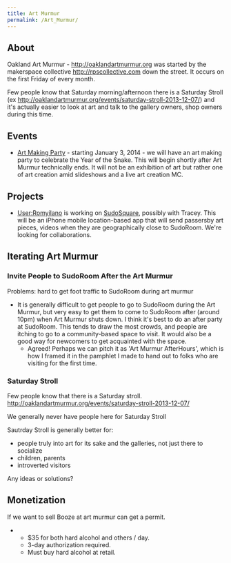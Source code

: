 ```yaml
---
title: Art Murmur
permalink: /Art_Murmur/
---
```


About
-----

Oakland Art Murmur - <http://oaklandartmurmur.org> was started by the makerspace collective <http://rpscollective.com> down the street. It occurs on the first Friday of every month.

Few people know that Saturday morning/afternoon there is a Saturday Stroll (ex <http://oaklandartmurmur.org/events/saturday-stroll-2013-12-07/>) and it's actually easier to look at art and talk to the gallery owners, shop owners during this time.

Events
------

-   [Art Making Party](/ArtMakingParty "wikilink") - starting January 3, 2014 - we will have an art making party to celebrate the Year of the Snake. This will begin shortly after Art Murmur technically ends. It will not be an exhibition of art but rather one of art creation amid slideshows and a live art creation MC.

Projects
--------

-   [User:Romyilano](/User:Romyilano "wikilink") is working on [SudoSquare](/SudoSquare "wikilink"), possibly with Tracey. This will be an iPhone mobile location-based app that will send passersby art pieces, videos when they are geographically close to SudoRoom. We're looking for collaborations.

Iterating Art Murmur
--------------------

### Invite People to SudoRoom After the Art Murmur

Problems: hard to get foot traffic to SudoRoom during art murmur

-   It is generally difficult to get people to go to SudoRoom during the Art Murmur, but very easy to get them to come to SudoRoom after (around 10pm) when Art Murmur shuts down. I think it's best to do an after party at SudoRoom. This tends to draw the most crowds, and people are itching to go to a community-based space to visit. It would also be a good way for newcomers to get acquainted with the space.
    -   Agreed! Perhaps we can pitch it as 'Art Murmur AfterHours', which is how I framed it in the pamphlet I made to hand out to folks who are visiting for the first time.

### Saturday Stroll

Few people know that there is a Saturday stroll. <http://oaklandartmurmur.org/events/saturday-stroll-2013-12-07/>

We generally never have people here for Saturday Stroll

Sautrday Stroll is generally better for:

-   people truly into art for its sake and the galleries, not just there to socialize
-   children, parents
-   introverted visitors

Any ideas or solutions?

**Monetization**
----------------

If we want to sell Booze at art murmur can get a permit.

-   -   $35 for both hard alcohol and others / day.
    -   3-day authorization required.
    -   Must buy hard alcohol at retail.

